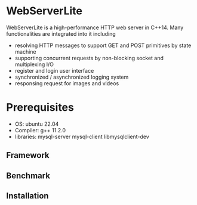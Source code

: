 # WebServerLite
WebServerLite is a high-performance HTTP web server in C++14. Many functionalities are integrated into it including 
* resolving HTTP messages to support GET and POST primitives by state machine
* supporting concurrent requests by non-blocking socket and multiplexing I/O
* register and login user interface
* synchronized / asynchronized logging system
* responsing request for images and videos

# Prerequisites
* OS: ubuntu 22.04
* Compiler: g++ 11.2.0
* libraries: mysql-server mysql-client libmysqlclient-dev

## Framework


## Benchmark


## Installation


